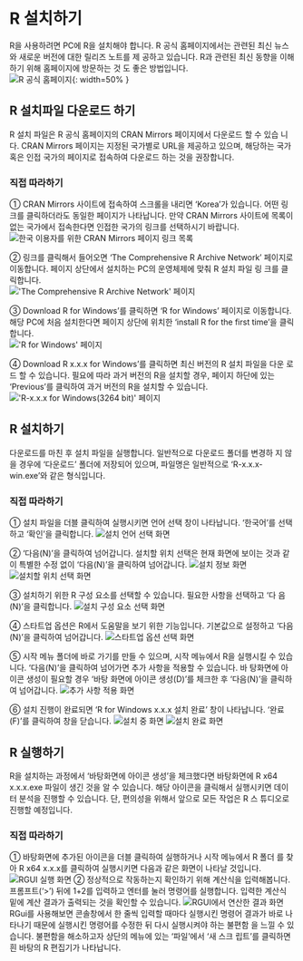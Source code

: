 # R 설치하기
R을 사용하려면 PC에 R을 설치해야 합니다. R 공식 홈페이지에서는 관련된 최신 뉴스와 새로운 버전에 대한 릴리즈 노트를 제 공하고 있습니다. R과 관련된 최신 동향을 이해하기 위해 홈페이지에 방문하는 것 도 좋은 방법입니다.  
![R 공식 홈페이지](https://github.com/bjpublic/R_data/blob/main/%EC%9D%B4%EB%AF%B8%EC%A7%80/%5B%EA%B7%B8%EB%A6%BC%201-1%5D%20R%20%EA%B3%B5%EC%8B%9D%20%ED%99%88%ED%8E%98%EC%9D%B4%EC%A7%80.PNG){: width=50% }

## R 설치파일 다운로드 하기
R 설치 파일은 R 공식 홈페이지의 CRAN Mirrors 페이지에서 다운로드 할 수 있습 니다. CRAN Mirrors 페이지는 지정된 국가별로 URL을 제공하고 있으며, 해당하는 국가 혹은 인접 국가의 페이지로 접속하여 다운로드 하는 것을 권장합니다.

### 직접 따라하기
① CRAN Mirrors 사이트에 접속하여 스크롤을 내리면 ‘Korea’가 있습니다. 어떤 링 크를 클릭하더라도 동일한 페이지가 나타납니다. 만약 CRAN Mirrors 사이트에 목록이 없는 국가에서 접속한다면 인접한 국가의 링크를 선택하시기 바랍니다.  
![한국 이용자를 위한 CRAN Mirrors 페이지 링크 목록](https://github.com/bjpublic/R_data/blob/main/%EC%9D%B4%EB%AF%B8%EC%A7%80/%5B%EA%B7%B8%EB%A6%BC%201-2%5D%20%ED%95%9C%EA%B5%AD%20%EC%9D%B4%EC%9A%A9%EC%9E%90%EB%A5%BC%20%EC%9C%84%ED%95%9C%20CRAN%20Mirrors%20%ED%8E%98%EC%9D%B4%EC%A7%80%20%EB%A7%81%ED%81%AC%20%EB%AA%A9%EB%A1%9D.PNG)
  
② 링크를 클릭해서 들어오면 ‘The Comprehensive R Archive Network’ 페이지로 이동합니다. 페이지 상단에서 설치하는 PC의 운영체제에 맞춰 R 설치 파일 링 크를 클릭합니다.  
!['The Comprehensive R Archive Network' 페이지](https://github.com/bjpublic/R_data/blob/main/%EC%9D%B4%EB%AF%B8%EC%A7%80/%5B%EA%B7%B8%EB%A6%BC%201-3%5D%20'The%20Comprehensive%20R%20Archive%20Network'%20%ED%8E%98%EC%9D%B4%EC%A7%80.PNG)
  
③ Download R for Windows’를 클릭하면 ‘R for Windows’ 페이지로 이동합니다. 해당 PC에 처음 설치한다면 페이지 상단에 위치한 ‘install R for the first time’을 클릭합니다.  
!['R for Windows' 페이지](https://github.com/bjpublic/R_data/blob/main/%EC%9D%B4%EB%AF%B8%EC%A7%80/%5B%EA%B7%B8%EB%A6%BC%201-4%5D%20'R%20for%20Windows'%20%ED%8E%98%EC%9D%B4%EC%A7%80.PNG)
  
④ Download R x.x.x for Windows’를 클릭하면 최신 버전의 R 설치 파일을 다운 로드 할 수 있습니다. 필요에 따라 과거 버전의 R을 설치할 경우, 페이지 하단에 있는 ‘Previous’를 클릭하여 과거 버전의 R을 설치할 수 있습니다.  
!['R-x.x.x for Windows(3264 bit)' 페이지](https://github.com/bjpublic/R_data/blob/main/%EC%9D%B4%EB%AF%B8%EC%A7%80/%5B%EA%B7%B8%EB%A6%BC%201-5%5D%20'R-x.x.x%20for%20Windows(3264%20bit)'%20%ED%8E%98%EC%9D%B4%EC%A7%80.PNG)
  
## R 설치하기
다운로드를 마친 후 설치 파일을 실행합니다. 일반적으로 다운로드 폴더를 변경하 지 않을 경우에 ‘다운로드’ 폴더에 저장되어 있으며, 파일명은 일반적으로 ‘R-x.x.x- win.exe’와 같은 형식입니다.

### 직접 따라하기
① 설치 파일을 더블 클릭하여 실행시키면 언어 선택 창이 나타납니다. ‘한국어’를 선택하고 ‘확인’을 클릭합니다.
![설치 언어 선택 화면](https://github.com/bjpublic/R_data/blob/main/%EC%9D%B4%EB%AF%B8%EC%A7%80/%5B%EA%B7%B8%EB%A6%BC%201-6%5D%20%EC%84%A4%EC%B9%98%20%EC%96%B8%EC%96%B4%20%EC%84%A0%ED%83%9D%20%ED%99%94%EB%A9%B4.PNG)
  
② ‘다음(N)’을 클릭하여 넘어갑니다. 설치할 위치 선택은 현재 화면에 보이는 것과 같이 특별한 수정 없이 ‘다음(N)’을 클릭하여 넘어갑니다.
![설치 정보 화면](https://github.com/bjpublic/R_data/blob/main/%EC%9D%B4%EB%AF%B8%EC%A7%80/%5B%EA%B7%B8%EB%A6%BC%201-7%5D%20%EC%84%A4%EC%B9%98%20%EC%A0%95%EB%B3%B4%20%ED%99%94%EB%A9%B4.PNG)
![설치할 위치 선택 화면](https://github.com/bjpublic/R_data/blob/main/%EC%9D%B4%EB%AF%B8%EC%A7%80/%5B%EA%B7%B8%EB%A6%BC%201-8%5D%20%EC%84%A4%EC%B9%98%20%EC%A0%95%EB%B3%B4%20%ED%99%94%EB%A9%B4.PNG)
  
③ 설치하기 위한 R 구성 요소를 선택할 수 있습니다. 필요한 사항을 선택하고 ‘다 음(N)’을 클릭합니다.
![설치 구성 요소 선택 화면](https://github.com/bjpublic/R_data/blob/main/%EC%9D%B4%EB%AF%B8%EC%A7%80/%5B%EA%B7%B8%EB%A6%BC%201-9%5D%20%EC%84%A4%EC%B9%98%20%EA%B5%AC%EC%84%B1%20%EC%9A%94%EC%86%8C%20%EC%84%A0%ED%83%9D%20%ED%99%94%EB%A9%B4.PNG)
  
④ 스타트업 옵션은 R에서 도움말을 보기 위한 기능입니다. 기본값으로 설정하고 ‘다음(N)’을 클릭하여 넘어갑니다.
![스타트업 옵션 선택 화면](https://github.com/bjpublic/R_data/blob/main/%EC%9D%B4%EB%AF%B8%EC%A7%80/%5B%EA%B7%B8%EB%A6%BC%201-10%5D%20%EC%8A%A4%ED%83%80%ED%8A%B8%EC%97%85%20%EC%98%B5%EC%85%98%20%EC%84%A0%ED%83%9D%20%ED%99%94%EB%A9%B4.PNG)
  
⑤ 시작 메뉴 폴더에 바로 가기를 만들 수 있으며, 시작 메뉴에서 R을 실행시킬 수 있습니다. ‘다음(N)’을 클릭하여 넘어가면 추가 사항을 적용할 수 있습니다. 바 탕화면에 아이콘 생성이 필요할 경우 ‘바탕 화면에 아이콘 생성(D)’를 체크한 후 ‘다음(N)’을 클릭하여 넘어갑니다.
![추가 사항 적용 화면](https://github.com/bjpublic/R_data/blob/main/%EC%9D%B4%EB%AF%B8%EC%A7%80/%5B%EA%B7%B8%EB%A6%BC%201-11%5D%20%EC%B6%94%EA%B0%80%20%EC%82%AC%ED%95%AD%20%EC%A0%81%EC%9A%A9%20%ED%99%94%EB%A9%B4.PNG)
  
⑥ 설치 진행이 완료되면 ‘R for Windows x.x.x 설치 완료’ 창이 나타납니다. ‘완료 (F)’를 클릭하여 창을 닫습니다.
![설치 중 화면](https://github.com/bjpublic/R_data/blob/main/%EC%9D%B4%EB%AF%B8%EC%A7%80/%5B%EA%B7%B8%EB%A6%BC%201-12%5D%20%EC%84%A4%EC%B9%98%20%EC%A4%91%20%ED%99%94%EB%A9%B4.PNG)
![설치 완료 화면](https://github.com/bjpublic/R_data/blob/main/%EC%9D%B4%EB%AF%B8%EC%A7%80/%5B%EA%B7%B8%EB%A6%BC%201-13%5D%20%EC%84%A4%EC%B9%98%20%EC%99%84%EB%A3%8C%20%ED%99%94%EB%A9%B4.PNG)

## R 실행하기
R을 설치하는 과정에서 ‘바탕화면에 아이콘 생성’을 체크했다면 바탕화면에 R x64 x.x.x.exe 파일이 생긴 것을 알 수 있습니다. 해당 아이콘을 클릭해서 실행시키면 데이터 분석을 진행할 수 있습니다. 단, 편의성을 위해서 앞으로 모든 작업은 R 스 튜디오로 진행할 예정입니다.

### 직접 따라하기
① 바탕화면에 추가된 아이콘을 더블 클릭하여 실행하거나 시작 메뉴에서 R 폴더 를 찾아 R x64 x.x.x를 클릭하여 실행시키면 다음과 같은 화면이 나타날 것입니다.
![RGUI 실행 화면](https://github.com/bjpublic/R_data/blob/main/%EC%9D%B4%EB%AF%B8%EC%A7%80/%5B%EA%B7%B8%EB%A6%BC%201-14%5D%20RGUI%20%EC%8B%A4%ED%96%89%20%ED%99%94%EB%A9%B4.PNG)
② 정상적으로 작동하는지 확인하기 위해 계산식을 입력해봅니다. 프롬프트(‘>’) 뒤에 1+2를 입력하고 엔터를 눌러 명령어를 실행합니다. 입력한 계산식 밑에 계산 결과가 출력되는 것을 확인할 수 있습니다.
![RGUI에서 연산한 결과 화면](https://github.com/bjpublic/R_data/blob/main/%EC%9D%B4%EB%AF%B8%EC%A7%80/%5B%EA%B7%B8%EB%A6%BC%201-15%5D%20RGUI%EC%97%90%EC%84%9C%20%EC%97%B0%EC%82%B0%ED%95%9C%20%EA%B2%B0%EA%B3%BC%20%ED%99%94%EB%A9%B4.PNG)
RGui를 사용해보면 콘솔창에서 한 줄씩 입력할 때마다 실행시킨 명령어 결과가 바로 나타나기 때문에 실행시킨 명령어를 수정한 뒤 다시 실행시켜야 하는 불편함 을 느낄 수 있습니다. 불편함을 해소하고자 상단의 메뉴에 있는 ‘파일’에서 ‘새 스크 립트’를 클릭하면 흰 바탕의 R 편집기가 나타납니다.
